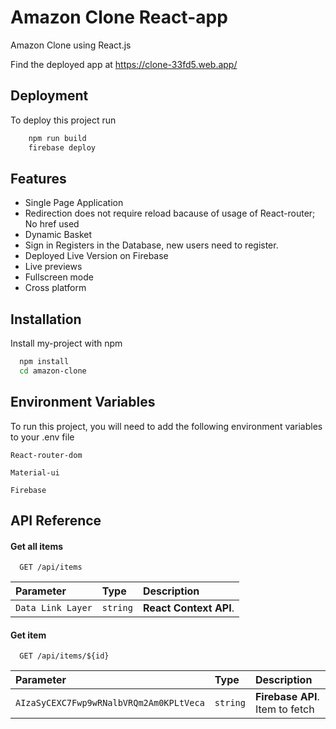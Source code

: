 
# Amazon Clone React-app

Amazon Clone using React.js

Find the deployed app at https://clone-33fd5.web.app/
## Deployment

To deploy this project run

```bash
    npm run build
    firebase deploy
```


## Features

- Single Page Application
- Redirection does not require reload bacause of usage of React-router; No href used
- Dynamic Basket
- Sign in Registers in the Database, new users need to register.
- Deployed Live Version on Firebase
- Live previews
- Fullscreen mode
- Cross platform


## Installation

Install my-project with npm

```bash
  npm install
  cd amazon-clone
```
    
## Environment Variables

To run this project, you will need to add the following environment variables to your .env file

`React-router-dom`

`Material-ui`

`Firebase`


## API Reference

#### Get all items

```http
  GET /api/items
```

| Parameter | Type     | Description                |
| :-------- | :------- | :------------------------- |
| `Data Link Layer` | `string` | **React Context API**. |

#### Get item

```http
  GET /api/items/${id}
```

| Parameter | Type     | Description                       |
| :-------- | :------- | :-------------------------------- |
| `AIzaSyCEXC7Fwp9wRNalbVRQm2Am0KPLtVeca`      | `string` | **Firebase API**. Item to fetch |



